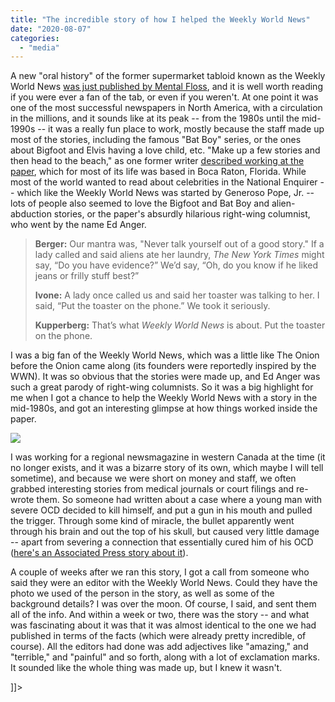 ```yaml
---
title: "The incredible story of how I helped the Weekly World News"
date: "2020-08-07"
categories: 
  - "media"
---
```


A new "oral history" of the former supermarket tabloid known as the Weekly World News [was just published by Mental Floss](https://www.mentalfloss.com/article/626827/weekly-world-news-bat-boy-oral-history), and it is well worth reading if you were ever a fan of the tab, or even if you weren't. At one point it was one of the most successful newspapers in North America, with a circulation in the millions, and it sounds like at its peak -- from the 1980s until the mid-1990s -- it was a really fun place to work, mostly because the staff made up most of the stories, including the famous "Bat Boy" series, or the ones about Bigfoot and Elvis having a love child, etc. "Make up a few stories and then head to the beach," as one former writer [described working at the paper](https://www.mentalfloss.com/article/626827/weekly-world-news-bat-boy-oral-history), which for most of its life was based in Boca Raton, Florida. While most of the world wanted to read about celebrities in the National Enquirer -- which like the Weekly World News was started by Generoso Pope, Jr. -- lots of people also seemed to love the Bigfoot and Bat Boy and alien-abduction stories, or the paper's absurdly hilarious right-wing columnist, who went by the name Ed Anger.

> **Berger:** Our mantra was, "Never talk yourself out of a good story." If a lady called and said aliens ate her laundry, _The New York Times_ might say, “Do you have evidence?” We’d say, “Oh, do you know if he liked jeans or frilly stuff best?”
> 
> **Ivone:** A lady once called us and said her toaster was talking to her. I said, “Put the toaster on the phone.” We took it seriously.
> 
> **Kupperberg:** That’s what _Weekly World News_ is about. Put the toaster on the phone.

I was a big fan of the Weekly World News, which was a little like The Onion before the Onion came along (its founders were reportedly inspired by the WWN). It was so obvious that the stories were made up, and Ed Anger was such a great parody of right-wing columnists. So it was a big highlight for me when I got a chance to help the Weekly World News with a story in the mid-1980s, and got an interesting glimpse at how things worked inside the paper.

![](images/626827-weeklyworldnews4.jpg)

I was working for a regional newsmagazine in western Canada at the time (it no longer exists, and it was a bizarre story of its own, which maybe I will tell sometime), and because we were short on money and staff, we often grabbed interesting stories from medical journals or court filings and re-wrote them. So someone had written about a case where a young man with severe OCD decided to kill himself, and put a gun in his mouth and pulled the trigger. Through some kind of miracle, the bullet apparently went through his brain and out the top of his skull, but caused very little damage -- apart from severing a connection that essentially cured him of his OCD ([here's an Associated Press story about it](https://apnews.com/6a8f8156d2adf449b4b8e390682f27d7)).

A couple of weeks after we ran this story, I got a call from someone who said they were an editor with the Weekly World News. Could they have the photo we used of the person in the story, as well as some of the background details? I was over the moon. Of course, I said, and sent them all of the info. And within a week or two, there was the story -- and what was fascinating about it was that it was almost identical to the one we had published in terms of the facts (which were already pretty incredible, of course). All the editors had done was add adjectives like "amazing," and "terrible," and "painful" and so forth, along with a lot of exclamation marks. It sounded like the whole thing was made up, but I knew it wasn't.

\]\]>

